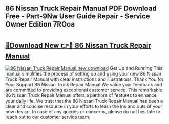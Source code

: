 ## 86 Nissan Truck Repair Manual PDF Download Free - Part-9Nw User Guide Repair - Service Owner Edition 7ROoa

# <h2><a href="http://bc77230.oget.top/?id=86+Nissan+Truck+Repair+Manual">🔗Download New 👉🔴 86 Nissan Truck Repair Manual</a></h2>

[![86 Nissan Truck Repair Manual new download](https://i.imgur.com/5g1atiW.png)](http://bc77230.oget.top/?id=86+Nissan+Truck+Repair+Manual)
Get Up and Running This manual simplifies the process of setting up and using your new 86 Nissan Truck Repair Manual with clear instructions and illustrations. Thank You for Your Support 86 Nissan Truck Repair Manual We value your feedback and are committed to providing exceptional customer service. This remarkable 86 Nissan Truck Repair Manual offers a plethora of features to enhance your daily life. We trust that the 86 Nissan Truck Repair Manual has been a clear and concise resource in your efforts to learn the ins and outs of your new device. In case of any queries or concerns, please do not hesitate to reach out to our customer service team.
